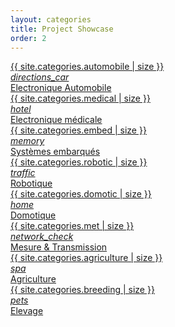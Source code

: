 ```yaml
---
layout: categories
title: Project Showcase
order: 2
---
```

<div class="row">
<a class="category-link grey-text center-align col l3 m6 s12" href="automobile-electronics.html">
<div class="grey lighten-2 project-article-badge"> {{ site.categories.automobile | size }} </div>
<div class="category-icon">
    <i class="material-icons">directions_car</i>
</div>
<div class="category-title">Electronique Automobile</div>
</a>

<a class="category-link blue-text center-align col l3 m6 s12" href="medical-electronics.html">
<div class="grey lighten-2 project-article-badge"> {{ site.categories.medical | size }} </div>
<div class="category-icon">
    <i class="material-icons">hotel</i>
</div>
<div class="category-title">Electronique médicale</div>
</a>

<a class="category-link deep-orange-text center-align col l3 m6 s12" href="embedded-systems.html">
<div class="grey lighten-2 project-article-badge"> {{ site.categories.embed | size }} </div>
<div class="category-icon">
    <i class="material-icons">memory</i>
</div>
<div class="category-title">Systèmes embarqués</div>
</a>

<a class="category-link  deep-purple-text center-align col l3 m6 s12" href="robotic.html">
<div class="grey lighten-2 project-article-badge"> {{ site.categories.robotic | size }} </div>
<div class="category-icon">
    <i class="material-icons">traffic</i>
</div>
<div class="category-title">Robotique</div>
</a>

<a class="category-link  teal-text center-align col l3 m6 s12" href="domotic.html">
<div class="grey lighten-2 project-article-badge"> {{ site.categories.domotic | size }} </div>
<div class="category-icon">
    <i class="material-icons">home</i>
</div>
<div class="category-title">Domotique</div>
</a>

<a class="category-link pink-text center-align col l3 m6 s12" href="measure-transmission.html">
<div class="grey lighten-2 project-article-badge"> {{ site.categories.met | size }} </div>
<div class="category-icon">
    <i class="material-icons">network_check</i>
</div>
<div class="category-title">Mesure & Transmission</div>
</a>

<a class="category-link green-text center-align col l3 m6 s12" href="agriculture.html">
<div class="grey lighten-2 project-article-badge"> {{ site.categories.agriculture | size }} </div>
<div class="category-icon">
    <i class="material-icons">spa</i>
</div>
<div class="category-title">Agriculture</div>
</a>

<a class="category-link brown-text center-align col l3 m6 s12" href="breeding.html">
<div class="grey lighten-2 project-article-badge"> {{ site.categories.breeding | size }} </div>
<div class="category-icon">
    <i class="material-icons">pets</i>
</div>
<div class="category-title">Elevage</div>
</a>
</div>


